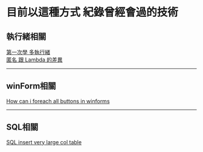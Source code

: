 # 目前以這種方式 紀錄曾經會過的技術


## 執行緒相關
[第一次學 多執行緒](/multithreading/multithreading.md)  
[匿名 跟 Lambda  的差異](/Anonymous_Lambda/Anonymous_Lambda.md)  

---
## winForm相關
[How can i foreach all buttons in winforms](/winForm/foreach_Control.md)  

---
## SQL相關
[SQL insert very large col table](/SQL/SQL.md)  
